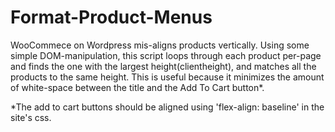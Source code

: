 # Format-Product-Menus

WooCommece on Wordpress mis-aligns products vertically. Using some simple DOM-manipulation, this script loops through each product per-page 
and finds the one with the largest height(clientheight), and matches all the products to the same height. This is useful because it 
minimizes the amount of white-space between the title and the Add To Cart button*.


*The add to cart buttons should be aligned using 'flex-align: baseline' in the site's css.

